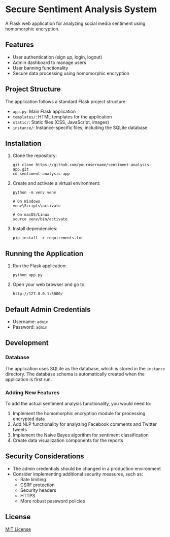 # Secure Sentiment Analysis System

A Flask web application for analyzing social media sentiment using homomorphic encryption.

## Features

- User authentication (sign up, login, logout)
- Admin dashboard to manage users
- User banning functionality
- Secure data processing using homomorphic encryption

## Project Structure

The application follows a standard Flask project structure:

- `app.py`: Main Flask application
- `templates/`: HTML templates for the application
- `static/`: Static files (CSS, JavaScript, images)
- `instance/`: Instance-specific files, including the SQLite database

## Installation

1. Clone the repository:
   ```
   git clone https://github.com/yourusername/sentiment-analysis-app.git
   cd sentiment-analysis-app
   ```

2. Create and activate a virtual environment:
   ```
   python -m venv venv
   
   # On Windows
   venv\Scripts\activate
   
   # On macOS/Linux
   source venv/bin/activate
   ```

3. Install dependencies:
   ```
   pip install -r requirements.txt
   ```

## Running the Application

1. Run the Flask application:
   ```
   python app.py
   ```

2. Open your web browser and go to:
   ```
   http://127.0.0.1:5000/
   ```

## Default Admin Credentials

- Username: `admin`
- Password: `admin`

## Development

### Database

The application uses SQLite as the database, which is stored in the `instance` directory. The database schema is automatically created when the application is first run.

### Adding New Features

To add the actual sentiment analysis functionality, you would need to:

1. Implement the homomorphic encryption module for processing encrypted data
2. Add NLP functionality for analyzing Facebook comments and Twitter tweets
3. Implement the Naive Bayes algorithm for sentiment classification
4. Create data visualization components for the reports

## Security Considerations

- The admin credentials should be changed in a production environment
- Consider implementing additional security measures, such as:
  - Rate limiting
  - CSRF protection
  - Security headers
  - HTTPS
  - More robust password policies

## License

[MIT License](LICENSE)